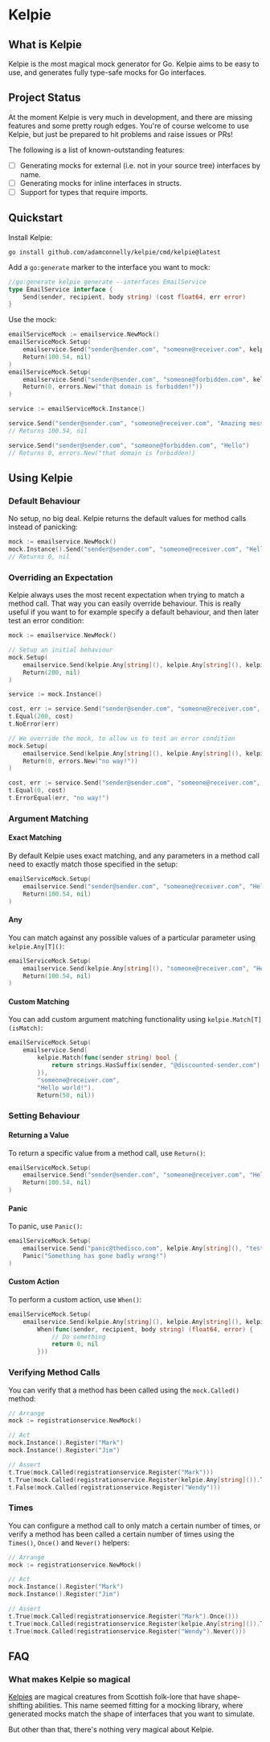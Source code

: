# Kelpie

## What is Kelpie

Kelpie is the most magical mock generator for Go. Kelpie aims to be easy to use, and generates fully type-safe mocks for Go interfaces.

## Project Status

At the moment Kelpie is very much in development, and there are missing features and some pretty rough edges. You're of course welcome to use Kelpie, but just be prepared to hit problems and raise issues or PRs!

The following is a list of known-outstanding features:

- [ ] Generating mocks for external (i.e. not in your source tree) interfaces by name.
- [ ] Generating mocks for inline interfaces in structs.
- [ ] Support for types that require imports.

## Quickstart

Install Kelpie:

```shell
go install github.com/adamconnelly/kelpie/cmd/kelpie@latest
```

Add a `go:generate` marker to the interface you want to mock:

```go
//go:generate kelpie generate --interfaces EmailService
type EmailService interface {
	Send(sender, recipient, body string) (cost float64, err error)
}
```

Use the mock:

```go
emailServiceMock := emailservice.NewMock()
emailServiceMock.Setup(
	emailservice.Send("sender@sender.com", "someone@receiver.com", kelpie.Any[string]()).
	Return(100.54, nil)
)
emailServiceMock.Setup(
	emailservice.Send("sender@sender.com", "someone@forbidden.com", kelpie.Any[string]()).
	Return(0, errors.New("that domain is forbidden!"))
)

service := emailServiceMock.Instance()

service.Send("sender@sender.com", "someone@receiver.com", "Amazing message")
// Returns 100.54, nil

service.Send("sender@sender.com", "someone@forbidden.com", "Hello")
// Returns 0, errors.New("that domain is forbidden!)
```

## Using Kelpie

### Default Behaviour

No setup, no big deal. Kelpie returns the default values for method calls instead of panicking:

```go
mock := emailservice.NewMock()
mock.Instance().Send("sender@sender.com", "someone@receiver.com", "Hello world")
// Returns 0, nil
```

### Overriding an Expectation

Kelpie always uses the most recent expectation when trying to match a method call. That way you can easily override behaviour. This is really useful if you want to for example specify a default behaviour, and then later test an error condition:

```go
mock := emailservice.NewMock()

// Setup an initial behaviour
mock.Setup(
	emailservice.Send(kelpie.Any[string](), kelpie.Any[string](), kelpie.Any[string]()).
	Return(200, nil)
)

service := mock.Instance()

cost, err := service.Send("sender@sender.com", "someone@receiver.com", "Hello world")
t.Equal(200, cost)
t.NoError(err)

// We override the mock, to allow us to test an error condition
mock.Setup(
	emailservice.Send(kelpie.Any[string](), kelpie.Any[string](), kelpie.Any[string]()).
	Return(0, errors.New("no way!"))
)

cost, err := service.Send("sender@sender.com", "someone@receiver.com", "Hello world")
t.Equal(0, cost)
t.ErrorEqual(err, "no way!")
```

### Argument Matching

#### Exact Matching

By default Kelpie uses exact matching, and any parameters in a method call need to exactly match those specified in the setup:

```go
emailServiceMock.Setup(
	emailservice.Send("sender@sender.com", "someone@receiver.com", "Hello world").
	Return(100.54, nil)
)
```

#### Any

You can match against any possible values of a particular parameter using `kelpie.Any[T]()`:

```go
emailServiceMock.Setup(
	emailservice.Send(kelpie.Any[string](), "someone@receiver.com", "Hello world").
	Return(100.54, nil)
)
```

#### Custom Matching

You can add custom argument matching functionality using `kelpie.Match[T](isMatch)`:

```go
emailServiceMock.Setup(
	emailservice.Send(
		kelpie.Match(func(sender string) bool {
			return strings.HasSuffix(sender, "@discounted-sender.com")
		}),
		"someone@receiver.com",
		"Hello world!").
		Return(50, nil))
```

### Setting Behaviour

#### Returning a Value

To return a specific value from a method call, use `Return()`:

```go
emailServiceMock.Setup(
	emailservice.Send("sender@sender.com", "someone@receiver.com", "Hello world").
	Return(100.54, nil)
)
```

#### Panic

To panic, use `Panic()`:

```go
emailServiceMock.Setup(
	emailservice.Send("panic@thedisco.com", kelpie.Any[string](), "testing").
	Panic("Something has gone badly wrong!")
)
```

#### Custom Action

To perform a custom action, use `When()`:

```go
emailServiceMock.Setup(
	emailservice.Send(kelpie.Any[string](), kelpie.Any[string](), kelpie.Any[string]()).
		When(func(sender, recipient, body string) (float64, error) {
			// Do something
			return 0, nil
		}))
```

### Verifying Method Calls

You can verify that a method has been called using the `mock.Called()` method:

```go
// Arrange
mock := registrationservice.NewMock()

// Act
mock.Instance().Register("Mark")
mock.Instance().Register("Jim")

// Assert
t.True(mock.Called(registrationservice.Register("Mark")))
t.True(mock.Called(registrationservice.Register(kelpie.Any[string]()).Times(2)))
t.False(mock.Called(registrationservice.Register("Wendy")))
```

### Times

You can configure a method call to only match a certain number of times, or verify a method has been called a certain number of times using the `Times()`, `Once()` and `Never()` helpers:

```go
// Arrange
mock := registrationservice.NewMock()

// Act
mock.Instance().Register("Mark")
mock.Instance().Register("Jim")

// Assert
t.True(mock.Called(registrationservice.Register("Mark").Once()))
t.True(mock.Called(registrationservice.Register(kelpie.Any[string]()).Times(2)))
t.True(mock.Called(registrationservice.Register("Wendy").Never()))
```

## FAQ

### What makes Kelpie so magical

[Kelpies](https://en.wikipedia.org/wiki/Kelpie) are magical creatures from Scottish folk-lore that have shape-shifting abilities. This name seemed fitting for a mocking library, where generated mocks match the shape of interfaces that you want to simulate.

But other than that, there's nothing very magical about Kelpie.
